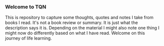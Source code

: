 ### Welcome to TQN
This is repository to capture some thoughts, quotes and notes I take from books I read. It's not a book review or summary. It is just what the description says it is. Depending on the material I might also note one thing I might now do differently based on what I have read. Welcome on this journey of life learning.
